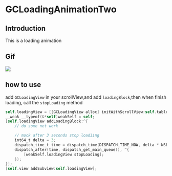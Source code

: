 # **GCLoadingAnimationTwo**

## Introduction

This is a loading animation

## Gif

![](https://github.com/Yuzeyang/GCLoadingAnimation/blob/master/GCLoadingAnimationTwo/GCLoadingAnimationTwo.gif)

## how to use

add `GCLoadingView` in your scrollView,and add `loadingBlock`,then when finish loading, call the `stopLoading` method

```objective-c
self.loadingView = [[GCLoadingView alloc] initWithScrollView:self.tableView];
__weak __typeof(&*self)weakSelf = self;
[self.loadingView addLoadingBlock:^{
    // do some net work

    // mock after 3 seconds stop loadiing
    int64_t delta = 3;
    dispatch_time_t time = dispatch_time(DISPATCH_TIME_NOW, delta * NSEC_PER_SEC);
    dispatch_after(time, dispatch_get_main_queue(), ^{
        [weakSelf.loadingView stopLoading];
    });
}];
[self.view addSubview:self.loadingView];
```

